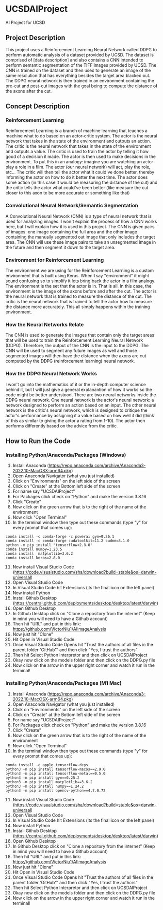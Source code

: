 # UCSDAIProject
AI Project for UCSD

## Project Description
This project uses a Reinforcement Learning Neural Network called DDPG to 
perform automatic analysis of a dataset provided by UCSD. The dataset is comprised of [data description]
and also contains a CNN intended to perform semantic segmentation of the TIFF images
provided by UCSD. The CNN is trained on the dataset and then used to generate an image of the
same resolution that has everything besides the target area blacked out. 
The DDPG neural network is then trained in an environment containing the pre-cut and
post-cut images with the goal being to compute the distance of the axons after the cut.

## Concept Description
### Reinforcement Learning
Reinforcement Learning is a branch of machine learning that teaches a machine what to do
based on an actor-critic system. The actor is the neural network that takes in the state of the
environment and outputs an action. The critic is the neural network that takes in the state of the
environment and outputs a value. The critic is used to train the actor by telling it how good of a
decision it made. The actor is then used to make decisions in the environment. To put this in an analogy:
imagine you are watching an actor play a role in a film. The actor (our neural network) will act, play the role, etc...
The critic will then tell the actor what it could've done better, thereby informing the actor on how to do it better the next time.
The actor does some action (in this case it would be measuring the distance of the cut) and the critic
tells the actor what could've been better (like measure the cut closer to this axon to be more accurate or something like that)

### Convolutional Neural Network/Semantic Segmentation
A Convolutional Neural Network (CNN) is a type of neural network that is used for analyzing images. I won't explain
the process of how a CNN works here, but I will explain how it is used in this project. The CNN is given pairs of images:
one image containing the full area and the other image containing the manually segmented out image that only includes the target area.
The CNN will use these image pairs to take an unsegmented image in the future and then segment it down to
the target area.

### Environment for Reinforcement Learning
The environment we are using for the Reinforcement Learning is a custom environment that is built using Keras. When I say
"environment" it might sound confusing so to simplify it lets bring back the actor in a film analogy.
The environment is the set that the actor is in. That is all. In this case, the environment is the image of the axons before and after the cut.
The actor is the neural network that is trained to measure the distance of the cut. The critic is the neural network that is trained to tell the actor how
to measure the distance more accurately. This all simply happens within the training environment.


### How the Neural Networks Relate
The CNN is used to generate the images that contain only the target areas that will be used to train the Reinforcement 
Learning Neural Network (DDPG). Therefore, the output of the CNN is the input to the DDPG. The CNN will be used to
segment any future images as well and those segmented images will then have the distance when the axons are cut computed by
the DDPG (reinforcement learning) neural network. 

### How the DDPG Neural Network Works
I won't go into the mathematics of it or the in-depth computer science behind it, but I will just give a general explanantion of how
it works so the code might be better understood. There are two neural networks inside the DDPG neural network. 
One neural network is the actor's neural network: a network designed to perform an action based on an input.
The other neural network is the critic's neural network, which is designed to critique the actor's performance by assigning
it a value based on how well it did (think of this as similar to giving the actor a rating from 1-10). 
The actor then performs differently based on the advice from the critic. 

## How to Run the Code
### Installing Python/Anaconda/Packages (Windows)
1. Install Anaconda (https://repo.anaconda.com/archive/Anaconda3-2022.10-MacOSX-arm64.pkg)
2. Open Anaconda Navigator (what you just installed)
3. Click on "Environments" on the left side of the screen
4. Click on "Create" at the Bottom left side of the screen
5. For name say "UCSDAIProject"
6. For Packages click check on "Python" and make the version 3.8.16
7. Click "Create"
8. Now click on the green arrow that is to the right of the name of the environment
9. Now click "Open Terminal"
10. In the terminal window then type out these commands (type "y" for every prompt that comes up):
```
conda install -c conda-forge -c powerai gym=0.26.1
conda install -c conda-forge cudatoolkit=11.2 cudnn=8.1.0
python -m pip install "tensorflow<2.8.0"
conda install numpy=1.23.5
conda install  matplotlib=3.6.2
conda install keras=2.8.0
``` 
11. Now install Visual Studio Code (https://code.visualstudio.com/sha/download?build=stable&os=darwin-universal)
12. Open Visual Studio Code
13. In Visual Studio Code hit Extensions (its the final icon on the left panel)
14. Now install Python
15. Install Github Desktop (https://central.github.com/deployments/desktop/desktop/latest/darwin)
16. Open Github Desktop
17. In Github Desktop click on "Clone a repository from the internet" (Keep in mind you will need to have a Github account)
18. Then hit "URL" and put in this link: https://github.com/VictorNiu1/AIImageAnalysis
19. Now just hit "Clone"
20. Hit Open in Visual Studio Code
21. Once Visual Studio Code Opens hit "Trust the authors of all files in the parent folder 'GitHub'" and then click "Yes, I trust the authors"
22. Then hit Select Python Interpretor and then click on UCSDAIProject
23. Okay now click on the models folder and then click on the DDPG.py file
24. Now click on the arrow in the upper right corner and watch it run in the terminal!

### Installing Python/Anaconda/Packages (M1 Mac)
1. Install Anaconda (https://repo.anaconda.com/archive/Anaconda3-2022.10-MacOSX-arm64.pkg)
2. Open Anaconda Navigator (what you just installed)
3. Click on "Environments" on the left side of the screen
4. Click on "Create" at the Bottom left side of the screen
5. For name say "UCSDAIProject"
6. For Packages click check on "Python" and make the version 3.8.16
7. Click "Create"
8. Now click on the green arrow that is to the right of the name of the environment
9. Now click "Open Terminal"
10. In the terminal window then type out these commands (type "y" for every prompt that comes up):
```
conda install -c apple tensorflow-deps
python3 -m pip install tensorflow-macos==2.9.0
python3 -m pip install tensorflow-metal==0.5.0
python3 -m pip install gym==0.25.2
python3 -m pip install matplotlib==3.6.2
python3 -m pip install numpy==1.24.2
python3 -m pip install opencv-python==4.7.0.72
``` 
11. Now install Visual Studio Code (https://code.visualstudio.com/sha/download?build=stable&os=darwin-universal)
12. Open Visual Studio Code
13. In Visual Studio Code hit Extensions (its the final icon on the left panel)
14. Now install Python
15. Install Github Desktop (https://central.github.com/deployments/desktop/desktop/latest/darwin)
16. Open Github Desktop
17. In Github Desktop click on "Clone a repository from the internet" (Keep in mind you will need to have a Github account)
18. Then hit "URL" and put in this link: https://github.com/VictorNiu1/AIImageAnalysis
19. Now just hit "Clone"
20. Hit Open in Visual Studio Code
21. Once Visual Studio Code Opens hit "Trust the authors of all files in the parent folder 'GitHub'" and then click "Yes, I trust the authors"
22. Then hit Select Python Interpretor and then click on UCSDAIProject
23. Okay now click on the models folder and then click on the DDPG.py file
24. Now click on the arrow in the upper right corner and watch it run in the terminal!
